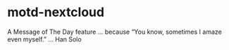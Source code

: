 # motd-nextcloud
A Message of The Day feature ... because “You know, sometimes I amaze even myself.” ... Han Solo
